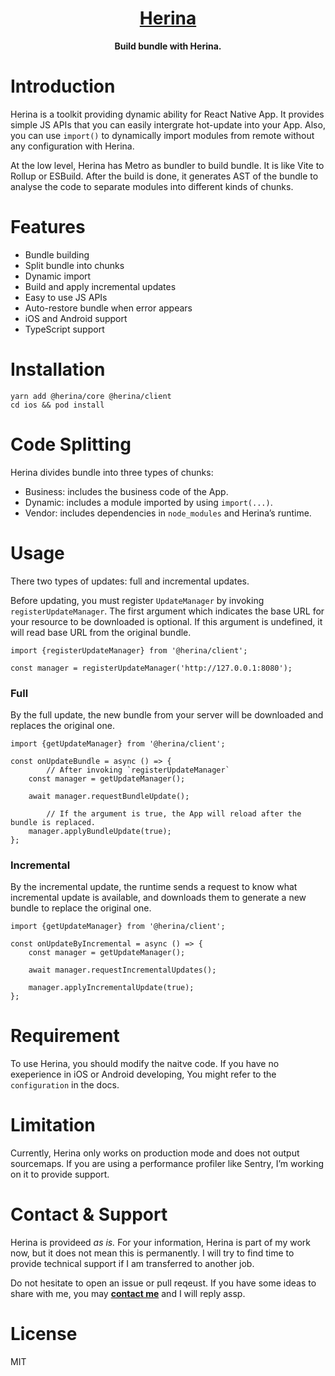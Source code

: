 <h1 align="center">
  <a href="https://herina.hector.im/">
    Herina
  </a>
</h1>

<p align="center">
  <strong>Build bundle with Herina.</strong>
</p>

# Introduction

Herina is a toolkit providing dynamic ability for React Native App. It provides simple JS APIs that you can easily intergrate hot-update into your App. Also, you can use `import()` to dynamically import modules from remote without any configuration with Herina.

At the low level, Herina has Metro as bundler to build bundle. It is like Vite to Rollup or ESBuild. After the build is done, it generates AST of the bundle to analyse the code to separate modules into different kinds of chunks.

# Features

- Bundle building
- Split bundle into chunks
- Dynamic import
- Build and apply incremental updates
- Easy to use JS APIs
- Auto-restore bundle when error appears
- iOS and Android support
- TypeScript support

# Installation

```tsx
yarn add @herina/core @herina/client
cd ios && pod install
```

# Code Splitting

Herina divides bundle into three types of chunks:

- Business: includes the business code of the App.
- Dynamic: includes a module imported by using `import(...)`.
- Vendor: includes dependencies in `node_modules` and Herina’s runtime.

# Usage

There two types of updates: full and incremental updates.

Before updating, you must register `UpdateManager` by invoking `registerUpdateManager`. The first argument which indicates the base URL for your resource to be downloaded is optional. If this argument is undefined, it will read base URL from the original bundle.

```tsx
import {registerUpdateManager} from '@herina/client';

const manager = registerUpdateManager('http://127.0.0.1:8080');
```

### Full

By the full update, the new bundle from your server will be downloaded and replaces the original one.

```tsx
import {getUpdateManager} from '@herina/client';

const onUpdateBundle = async () => {
		// After invoking `registerUpdateManager`
    const manager = getUpdateManager();

    await manager.requestBundleUpdate();

		// If the argument is true, the App will reload after the bundle is replaced.
    manager.applyBundleUpdate(true);
};
```

### Incremental

By the incremental update, the runtime sends a request to know what incremental update is available, and downloads them to generate a new bundle to replace the original one.

```tsx
import {getUpdateManager} from '@herina/client';

const onUpdateByIncremental = async () => {
    const manager = getUpdateManager();

    await manager.requestIncrementalUpdates();

    manager.applyIncrementalUpdate(true);
};
```

# Requirement

To use Herina, you should modify the naitve code. If you have no exeperience in iOS or Android developing, You might refer to the `configuration` in the docs.

# Limitation

Currently, Herina only works on production mode and does not output sourcemaps. If you are using a performance profiler like Sentry, I’m working on it to provide support.

# Contact & Support

Herina is provideed *as is.* For your information, Herina is part of my work now, but it does not mean this is permanently. I will try to find time to provide technical support if I am transferred to another job.

Do not hesitate to open an issue or pull reqeust. If you have some ideas to share with me, you may [**contact me**](https://www.notion.so/AutoLayout-3d45b0277a2e4b9d9d3d01c83b4df4e0) and I will reply assp.

# License

MIT
